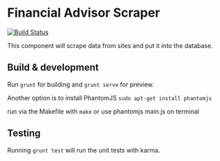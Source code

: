 # Financial Advisor Scraper
[![Build Status](https://travis-ci.org/jaaimino/financial-advisor-scraper.svg)](https://travis-ci.org/jaaimino/financial-advisor-scraper)

This component will scrape data from sites and put it into the database.

## Build & development

Run `grunt` for building and `grunt serve` for preview.

Another option is to install PhantomJS `sudo apt-get install phantomjs`

run via the Makefile with `make` or use phantomjs main.js on terminal

## Testing

Running `grunt test` will run the unit tests with karma.

